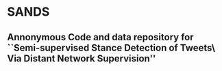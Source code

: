 # SANDS
## Annonymous Code and data repository for ``Semi-supervised Stance Detection of Tweets\\ Via Distant Network Supervision''
